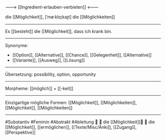 ---> [[Ingredient-erlauben-verbieten]] <---

die [[Möglichkeit]], [ˈmøːklɪçkaɪ̯t]
die [[Möglichkeiten]]

---
Es [[besteht]] die [[Möglichkeit]], dass ich krank bin.
  

---
Synonyme:
- [[Option]], [[Alternative]], [[Chance]], [[Gelegenheit]], [[Alternative]]
- [[Variante]], [[Ausweg]], [[Lösung]]

---
Übersetzung: possibility, option, opportunity

---
Morpheme:
[[möglich]] + [[-keit]]

---
Einzigartige mögliche Formen: [[Möglichkeit]], [[Möglichkeiten]], [[Möglichkeit]], [[Möglichkeiten]]

---
#Substantiv #Feminin #Abstrakt #Ableitung
🤝 🔴 die [[Möglichkeit]]🤔 🔴 die [[Möglichkeit]], [[ermöglichen]], [[Texte/Misc/Anki]], [[Zugang]], [[Perspektive]]